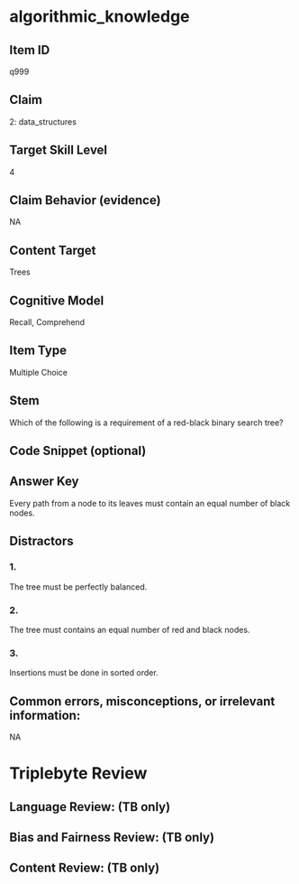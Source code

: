 # algorithmic_knowledge

## Item ID
q999

## Claim
2: data_structures

## Target Skill Level
4

## Claim Behavior (evidence)
NA

## Content Target
Trees

## Cognitive Model
Recall, Comprehend

## Item Type
Multiple Choice

## Stem
Which of the following is a requirement of a red-black binary search tree?

## Code Snippet (optional)


## Answer Key
Every path from a node to its leaves must contain an equal number of black nodes.

## Distractors

### 1.
The tree must be perfectly balanced.

### 2.
The tree must contains an equal number of red and black nodes.

### 3.
Insertions must be done in sorted order.

## Common errors, misconceptions, or irrelevant information:
NA

# Triplebyte Review


## Language Review: (TB only)


## Bias and Fairness Review: (TB only)


## Content Review: (TB only)

